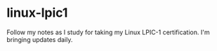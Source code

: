# linux-lpic1
Follow my notes as I study for taking my Linux LPIC-1 certification.
I'm bringing updates daily.